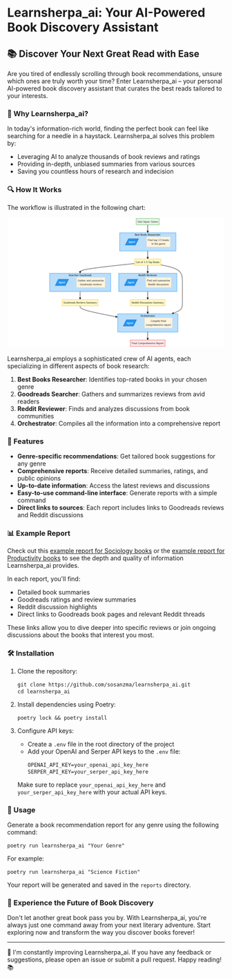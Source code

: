 # Learnsherpa_ai: Your AI-Powered Book Discovery Assistant

## 📚 Discover Your Next Great Read with Ease

Are you tired of endlessly scrolling through book recommendations, unsure which ones are truly worth your time? Enter Learnsherpa_ai – your personal AI-powered book discovery assistant that curates the best reads tailored to your interests.

### 🌟 Why Learnsherpa_ai?

In today's information-rich world, finding the perfect book can feel like searching for a needle in a haystack. Learnsherpa_ai solves this problem by:
- Leveraging AI to analyze thousands of book reviews and ratings
- Providing in-depth, unbiased summaries from various sources
- Saving you countless hours of research and indecision


### 🔍 How It Works
The workflow is illustrated in the following chart:

![Learnsherpa_ai Workflow](img/workflow.png)

Learnsherpa_ai employs a sophisticated crew of AI agents, each specializing in different aspects of book research:
1. **Best Books Researcher**: Identifies top-rated books in your chosen genre
2. **Goodreads Searcher**: Gathers and summarizes reviews from avid readers
3. **Reddit Reviewer**: Finds and analyzes discussions from book communities
4. **Orchestrator**: Compiles all the information into a comprehensive report

### 🚀 Features

- **Genre-specific recommendations**: Get tailored book suggestions for any genre
- **Comprehensive reports**: Receive detailed summaries, ratings, and public opinions
- **Up-to-date information**: Access the latest reviews and discussions
- **Easy-to-use command-line interface**: Generate reports with a simple command
- **Direct links to sources**: Each report includes links to Goodreads reviews and Reddit discussions

### 📊 Example Report

Check out this [example report for Sociology books](./reports/sociology_report_20240903_103808.md) or the [example report for Productivity books](./reports/productivity_report_20240906_113032.md) to see the depth and quality of information Learnsherpa_ai provides.

In each report, you'll find:
- Detailed book summaries
- Goodreads ratings and review summaries
- Reddit discussion highlights
- Direct links to Goodreads book pages and relevant Reddit threads

These links allow you to dive deeper into specific reviews or join ongoing discussions about the books that interest you most.

### 🛠️ Installation

1. Clone the repository:
   ```
   git clone https://github.com/sosanzma/learnsherpa_ai.git
   cd learnsherpa_ai
   ```

2. Install dependencies using Poetry:
   ```
   poetry lock && poetry install
   ```

3. Configure API keys:
   - Create a `.env` file in the root directory of the project
   - Add your OpenAI and Serper API keys to the `.env` file:
     ```
     OPENAI_API_KEY=your_openai_api_key_here
     SERPER_API_KEY=your_serper_api_key_here
     ```
   Make sure to replace `your_openai_api_key_here` and `your_serper_api_key_here` with your actual API keys.

### 📖 Usage

Generate a book recommendation report for any genre using the following command:
```
poetry run learnsherpa_ai "Your Genre"
```

For example:
```
poetry run learnsherpa_ai "Science Fiction"
```

Your report will be generated and saved in the `reports` directory.

### 🌈 Experience the Future of Book Discovery

Don't let another great book pass you by. With Learnsherpa_ai, you're always just one command away from your next literary adventure. Start exploring now and transform the way you discover books forever!

---

📣 I'm constantly improving Learnsherpa_ai. If you have any feedback or suggestions, please open an issue or submit a pull request. Happy reading! 📚